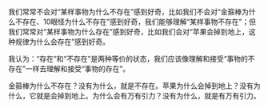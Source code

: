 我们常常不会对“某样事物为什么不存在”感到好奇，比如我们不会对“金箍棒为什么不存在、10眼怪为什么不存在”感到好奇，我们能够理解“某样事物不存在”；但我们常常对“某样事物为什么存在”感到好奇，比如我们会对“苹果会掉到地上，这种规律为什么会存在”感到好奇。

我认为：“存在”和“不存在”是两种等价的状态，我们应该像理解和接受“事物的不存在”一样去理解和接受“事物的存在”。

金箍棒为什么不存在？没有为什么，就是不存在。苹果为什么会掉到地上？没有为什么，它就是会掉到地上。为什么会有万有引力？没有为什么，就是有万有引力。